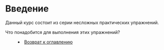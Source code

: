 # Введение

Данный курс состоит из серии несложных практических упражнений.

Что понадобится для выполнения этих упражнений?

<dd><li> <a href="README.md"> Возврат к оглавлению</dd>
